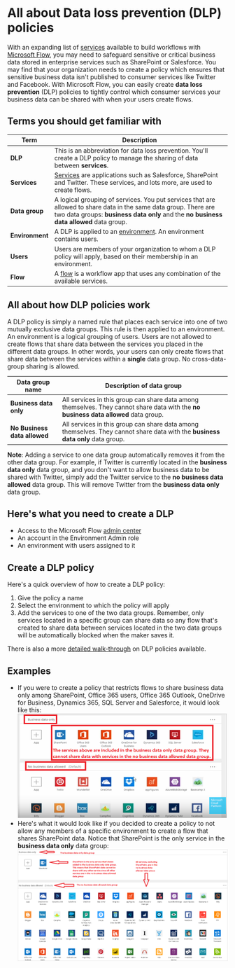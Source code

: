 <properties
   pageTitle="Learn how to control which services can share data and prevent data loss | Microsoft Flow"
   description="Learn how to use data loss prevention polices to control which services can share data when automating tasks using Microsoft Flow."
   services=""
   suite="flow"
   documentationCenter="na"
   authors="msftman"
   manager="anneta"
   editor=""
   tags=""
   featuredVideoId="vls4RPVP5xE"
   courseDuration="6m"/>

<tags
   ms.service="flow"
   ms.devlang="na"
   ms.topic="get-started-article"
   ms.tgt_pltfrm="na"
   ms.workload="na"
   ms.date="08/16/2017"
   ms.author="deonhe"/>

# All about Data loss prevention (DLP) policies

With an expanding list of [services](https://flow.microsoft.com/services) available to build workflows with [Microsoft Flow](https://flow.microsoft.com), you may need to safeguard sensitive or critical business data stored in enterprise services such as SharePoint or Salesforce. You may find that your organization needs to create a policy which ensures that sensitive business data isn't published to consumer services like Twitter and Facebook. With Microsoft Flow, you can easily create **data loss prevention** (DLP) policies to tightly control which consumer services your business data can be shared with when your users create flows.  

## Terms you should get familiar with
Term|Description
-----|-----
**DLP** |This is an abbreviation for data loss prevention. You'll create a DLP policy to manage the sharing of data between **services**.|
**Services**|[Services](https://flow.microsoft.com/services) are applications such as Salesforce, SharePoint and Twitter. These services, and lots more, are used to create flows.
**Data group**|A logical grouping of services. You put services that are allowed to share data in the same data group. There are two data groups: **business data only** and the **no business data allowed** data group.
**Environment**|A DLP is applied to an [environment](../environments-overview-admin.md). An environment contains users.
**Users**|Users are members of your organization to whom a DLP policy will apply, based on their membership in an environment. 
**Flow**|A [flow](./learning-introducing-flow.md) is a workflow app that uses any combination of the available services.

## All about how DLP policies work

A DLP policy is simply a named rule that places each service into one of two mutually exclusive data groups. This rule is then applied to an environment. An environment is a logical grouping of users. Users are not allowed to create flows that share data between the services you placed in the different data groups. In other words, your users can only create flows that share data between the services within a **single** data group. No cross-data-group sharing is allowed.  

|**Data group name**|**Description of data group**|
|-----|-----|
|**Business data only**|All services in this group can share data among themselves. They cannot share data with the **no business data allowed** data group.|
|**No Business data allowed**|All services in this group can share data among themselves. They cannot share data with the **business data only** data group.|

**Note**: Adding a service to one data group automatically removes it from the other data group. For example, if Twitter is currently located in the **business data only** data group, and you don't want to allow business data to be shared with Twitter, simply add the Twitter service to the **no business data allowed** data group. This will remove Twitter from the **business data only** data group.
  
## Here's what you need to create a DLP

- Access to the Microsoft Flow [admin center](https://admin.flow.microsoft.com)  
- An account in the Environment Admin role  
- An environment with users assigned to it  

## Create a DLP policy
Here's a quick overview of how to create a DLP policy:  

1. Give the policy a name
2. Select the environment to which the policy will apply
3. Add the services to one of the two data groups. Remember, only services located in a specific group can share data so any flow that's created to share data between services located in the two data groups will be automatically blocked when the maker saves it.  

There is also a more [detailed walk-through](../prevent-data-loss.md) on DLP policies available.  

## Examples

- If you were to create a policy that restricts flows to share business data only among SharePoint, Office 365 users, Office 365 Outlook, OneDrive for Business, Dynamics 365, SQL Server and Salesforce, it would look like this:  
![](./media-v2/learning-data-loss-prevention/a-few-business-centric-services.png)  
- Here's what it would look like if you decided to create a policy to not allow any members of a specific environment to create a flow that shares SharePoint data. Notice that SharePoint is the only service in the **business data only** data group:  
![business data only](./media-v2/learning-data-loss-prevention/sharepoint-only-no-sharing-guided-learning.png)

